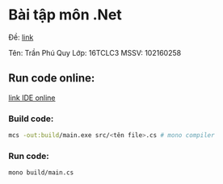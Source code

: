 # Bài tập môn .Net

Đề: [link](https://github.com/tranphuquy19/CSharpPracticeDUT/blob/master/README.pdf)

Tên: Trần Phú Quy
Lớp: 16TCLC3
MSSV: 102160258

## Run code online:

[link IDE online](https://repl.it/@tranphuquy19/CSharpPracticeDUT)

### Build code:

```bash
mcs -out:build/main.exe src/<tên file>.cs # mono compiler
```

### Run code:

```bash
mono build/main.cs
```
